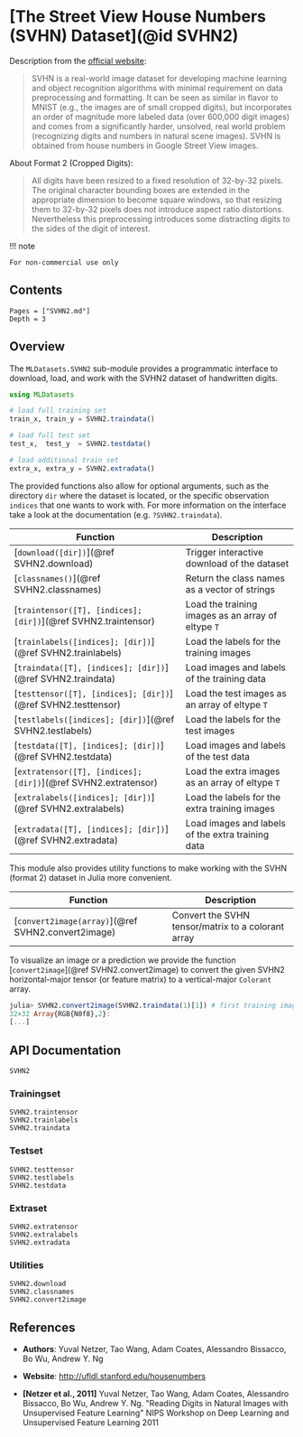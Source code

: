 # [The Street View House Numbers (SVHN) Dataset](@id SVHN2)

Description from the [official
website](http://ufldl.stanford.edu/housenumbers/):

> SVHN is a real-world image dataset for developing machine
> learning and object recognition algorithms with minimal
> requirement on data preprocessing and formatting. It can be
> seen as similar in flavor to MNIST (e.g., the images are of
> small cropped digits), but incorporates an order of magnitude
> more labeled data (over 600,000 digit images) and comes from a
> significantly harder, unsolved, real world problem (recognizing
> digits and numbers in natural scene images). SVHN is obtained
> from house numbers in Google Street View images.

About Format 2 (Cropped Digits):

> All digits have been resized to a fixed resolution of 32-by-32
> pixels. The original character bounding boxes are extended in
> the appropriate dimension to become square windows, so that
> resizing them to 32-by-32 pixels does not introduce aspect
> ratio distortions. Nevertheless this preprocessing introduces
> some distracting digits to the sides of the digit of interest.

!!! note

    For non-commercial use only

## Contents

```@contents
Pages = ["SVHN2.md"]
Depth = 3
```

## Overview

The `MLDatasets.SVHN2` sub-module provides a programmatic
interface to download, load, and work with the SVHN2 dataset of
handwritten digits.

```julia
using MLDatasets

# load full training set
train_x, train_y = SVHN2.traindata()

# load full test set
test_x,  test_y  = SVHN2.testdata()

# load additional train set
extra_x, extra_y = SVHN2.extradata()
```

The provided functions also allow for optional arguments, such as
the directory `dir` where the dataset is located, or the specific
observation `indices` that one wants to work with. For more
information on the interface take a look at the documentation
(e.g. `?SVHN2.traindata`).

Function | Description
---------|-------------
[`download([dir])`](@ref SVHN2.download) | Trigger interactive download of the dataset
[`classnames()`](@ref SVHN2.classnames) | Return the class names as a vector of strings
[`traintensor([T], [indices]; [dir])`](@ref SVHN2.traintensor) | Load the training images as an array of eltype `T`
[`trainlabels([indices]; [dir])`](@ref SVHN2.trainlabels) | Load the labels for the training images
[`traindata([T], [indices]; [dir])`](@ref SVHN2.traindata) | Load images and labels of the training data
[`testtensor([T], [indices]; [dir])`](@ref SVHN2.testtensor) | Load the test images as an array of eltype `T`
[`testlabels([indices]; [dir])`](@ref SVHN2.testlabels) | Load the labels for the test images
[`testdata([T], [indices]; [dir])`](@ref SVHN2.testdata) | Load images and labels of the test data
[`extratensor([T], [indices]; [dir])`](@ref SVHN2.extratensor) | Load the extra images as an array of eltype `T`
[`extralabels([indices]; [dir])`](@ref SVHN2.extralabels) | Load the labels for the extra training images
[`extradata([T], [indices]; [dir])`](@ref SVHN2.extradata) | Load images and labels of the extra training data

This module also provides utility functions to make working with
the SVHN (format 2) dataset in Julia more convenient.

Function | Description
---------|-------------
[`convert2image(array)`](@ref SVHN2.convert2image) | Convert the SVHN tensor/matrix to a colorant array

To visualize an image or a prediction we provide the function
[`convert2image`](@ref SVHN2.convert2image) to convert the
given SVHN2 horizontal-major tensor (or feature matrix) to a
vertical-major `Colorant` array.

```julia
julia> SVHN2.convert2image(SVHN2.traindata(1)[1]) # first training image
32×32 Array{RGB{N0f8},2}:
[...]
```

## API Documentation

```@docs
SVHN2
```

### Trainingset

```@docs
SVHN2.traintensor
SVHN2.trainlabels
SVHN2.traindata
```

### Testset

```@docs
SVHN2.testtensor
SVHN2.testlabels
SVHN2.testdata
```

### Extraset

```@docs
SVHN2.extratensor
SVHN2.extralabels
SVHN2.extradata
```

### Utilities

```@docs
SVHN2.download
SVHN2.classnames
SVHN2.convert2image
```

## References

- **Authors**: Yuval Netzer, Tao Wang, Adam Coates, Alessandro Bissacco, Bo Wu, Andrew Y. Ng

- **Website**: http://ufldl.stanford.edu/housenumbers

- **[Netzer et al., 2011]** Yuval Netzer, Tao Wang, Adam Coates, Alessandro Bissacco, Bo Wu, Andrew Y. Ng. "Reading Digits in Natural Images with Unsupervised Feature Learning" NIPS Workshop on Deep Learning and Unsupervised Feature Learning 2011
